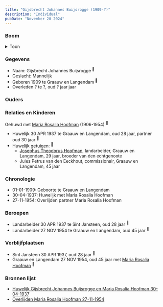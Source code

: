 ```yaml
---
title: "Gijsbrecht Johannes Buijsrogge (1909-?)"
description: "Individual"
pubDate: "November 20 2024"
---
```


### Boom
<details><summary>Toon</summary>

![test](https://www.plantuml.com/plantuml/svg/XP9BRy8m48Jl_XKhEFI454Wf0Y6WgNYqwWEXgbUqIPR4ZMCZhoE44F-z1YBAgJtP6i_iV5fvmWwjgqebk91wYnPBY34fCcigdJuPPImuYvhz4sadSfaI9D8cYYvtAhTk3oMLCLc-IEp8ad7xBOcRgOb2PZW808YCJSb-vZ8fD34FXoLAFHf1A8v2tC7oNCL2N2ADkVpcs5AIEtWnEMgVWQZoeZLPHWr0XkSWw7GwS9tKd8QpxYpoTOUD99KUOJY8CTwlO-ESei48slsW3tEBMEs0DBoYpaYdMDu4kAYKMgDEruarpB7nnJuvXl69iuPxGoiHLePH-NDXpAP4VMLgzm2QisWQJiC_M3pv-yVN2UcXHlgVejEhCzrxM5IAdMUgaOQ37QMfr9ctXG4yBbVU5lREKBCW27fTQ2gPvMvFIfcT1pkAUe6jLkqGDVsl82P-F_wZ_000)
</details>

### Gegevens
- Naam: Gijsbrecht Johannes Buijsrogge <sup><a href="../s00373/" style="text-decoration:none" title="Huwelijk Gijsbrecht Johannes Buijsrogge en Maria Rosalia Hoofman 30-04-1937">:link:</a></sup>
- Geslacht: Mannelijk
- Geboren 1909 te Graauw en Langendam <sup><a href="../s00373/" style="text-decoration:none" title="Huwelijk Gijsbrecht Johannes Buijsrogge en Maria Rosalia Hoofman 30-04-1937">:link:</a></sup>
- Overleden ? te ?, oud ? jaar jaar 

### Ouders

### Relaties en Kinderen

Gehuwd met [Maria Rosalia Hoofman](../i00217/) (1906-1954) <sup><a href="../s00373/" style="text-decoration:none" title="Huwelijk Gijsbrecht Johannes Buijsrogge en Maria Rosalia Hoofman 30-04-1937">:link:</a></sup>
- Huwelijk 30 APR 1937 te Graauw en Langendam, oud 28 jaar, partner oud 30 jaar <sup><a href="../s00373/" style="text-decoration:none" title="Huwelijk Gijsbrecht Johannes Buijsrogge en Maria Rosalia Hoofman 30-04-1937">:link:</a></sup>
- Huwelijk getuigen:  <sup><a href="../s00373/" style="text-decoration:none" title="Huwelijk Gijsbrecht Johannes Buijsrogge en Maria Rosalia Hoofman 30-04-1937">:link:</a></sup>
  - [Josephus Theodorus Hoofman](../i00218/), landarbeider, Graauw en Langendam, 29 jaar, broeder van den echtgenoote
  - Jules Petrus van den Eeckhout, commissionair, Graauw en Langendam, 45 jaar

### Chronologie
- 01-01-1909: Geboorte te Graauw en Langendam
- 30-04-1937: Huwelijk met Maria Rosalia Hoofman
- 27-11-1954: Overlijden partner Maria Rosalia Hoofman

### Beroepen
- Landarbeider 30 APR 1937 te Sint Jansteen, oud 28 jaar <sup><a href="../s00373/" style="text-decoration:none" title="Huwelijk Gijsbrecht Johannes Buijsrogge en Maria Rosalia Hoofman 30-04-1937">:link:</a></sup>
- Landarbeider 27 NOV 1954 te Graauw en Langendam, oud 45 jaar <sup><a href="../s00374/" style="text-decoration:none" title="Overlijden Maria Rosalia Hoofman 27-11-1954">:link:</a></sup>

### Verblijfplaatsen
- Sint Jansteen  30 APR 1937, oud 28 jaar  <sup><a href="../s00373/" style="text-decoration:none" title="Huwelijk Gijsbrecht Johannes Buijsrogge en Maria Rosalia Hoofman 30-04-1937">:link:</a></sup>
- Graauw en Langendam  27 NOV 1954, oud 45 jaar met [Maria Rosalia Hoofman](../i00217/) <sup><a href="../s00374/" style="text-decoration:none" title="Overlijden Maria Rosalia Hoofman 27-11-1954">:link:</a></sup>

### Bronnen lijst
- [Huwelijk Gijsbrecht Johannes Buijsrogge en Maria Rosalia Hoofman 30-04-1937](../s00373/)
- [Overlijden Maria Rosalia Hoofman 27-11-1954](../s00374/)